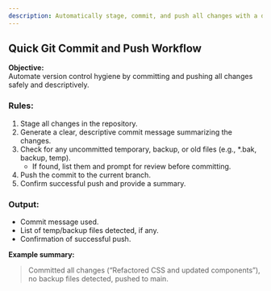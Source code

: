 ```yaml
---
description: Automatically stage, commit, and push all changes with a descriptive summary. Warn if there are temp or backup files before committing.
---
```


## Quick Git Commit and Push Workflow

**Objective:**  
Automate version control hygiene by committing and pushing all changes safely and descriptively.

### Rules:
1. Stage all changes in the repository.
2. Generate a clear, descriptive commit message summarizing the changes.
3. Check for any uncommitted temporary, backup, or old files (e.g., *.bak, backup, temp).
   - If found, list them and prompt for review before committing.
4. Push the commit to the current branch.
5. Confirm successful push and provide a summary.

### Output:
- Commit message used.
- List of temp/backup files detected, if any.
- Confirmation of successful push.

**Example summary:**  
> Committed all changes (“Refactored CSS and updated components”), no backup files detected, pushed to main.
